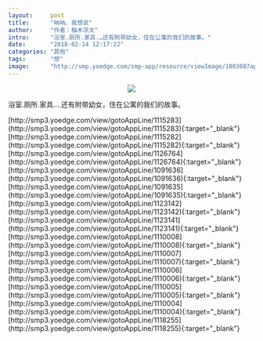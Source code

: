 ```yaml
---
layout:     post
title:      "呐呐，我想说"
author:     "作者：柚木凉太"
intro:      "浴室.厕所.家具.…还有附带幼女，住在公寓的我们的故事。"
date:       "2018-02-14 12:17:22"
categories: "其他"
tags:       "想"
image:      "http://smp.yoedge.com/smp-app/resource/viewImage/1003087appline.png"
---
```

<div style="text-align: center">
<p><img src="http://smp.yoedge.com/smp-app/resource/viewImage/1003087appline.png"/></p>
</div>
<p class="post-meta">
<span>浴室.厕所.家具.…还有附带幼女，住在公寓的我们的故事。</span>
</p>
[http://smp3.yoedge.com/view/gotoAppLine/1115283](http://smp3.yoedge.com/view/gotoAppLine/1115283){:target="_blank"}
[http://smp3.yoedge.com/view/gotoAppLine/1115282](http://smp3.yoedge.com/view/gotoAppLine/1115282){:target="_blank"}
[http://smp3.yoedge.com/view/gotoAppLine/1126764](http://smp3.yoedge.com/view/gotoAppLine/1126764){:target="_blank"}
[http://smp3.yoedge.com/view/gotoAppLine/1091636](http://smp3.yoedge.com/view/gotoAppLine/1091636){:target="_blank"}
[http://smp3.yoedge.com/view/gotoAppLine/1091635](http://smp3.yoedge.com/view/gotoAppLine/1091635){:target="_blank"}
[http://smp3.yoedge.com/view/gotoAppLine/1123142](http://smp3.yoedge.com/view/gotoAppLine/1123142){:target="_blank"}
[http://smp3.yoedge.com/view/gotoAppLine/1123141](http://smp3.yoedge.com/view/gotoAppLine/1123141){:target="_blank"}
[http://smp3.yoedge.com/view/gotoAppLine/1110008](http://smp3.yoedge.com/view/gotoAppLine/1110008){:target="_blank"}
[http://smp3.yoedge.com/view/gotoAppLine/1110007](http://smp3.yoedge.com/view/gotoAppLine/1110007){:target="_blank"}
[http://smp3.yoedge.com/view/gotoAppLine/1110006](http://smp3.yoedge.com/view/gotoAppLine/1110006){:target="_blank"}
[http://smp3.yoedge.com/view/gotoAppLine/1110005](http://smp3.yoedge.com/view/gotoAppLine/1110005){:target="_blank"}
[http://smp3.yoedge.com/view/gotoAppLine/1110004](http://smp3.yoedge.com/view/gotoAppLine/1110004){:target="_blank"}
[http://smp3.yoedge.com/view/gotoAppLine/1118255](http://smp3.yoedge.com/view/gotoAppLine/1118255){:target="_blank"}


